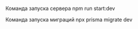 <p>Команда запуска сервера npm run start:dev</p>
<p>Команда запуска миграций npx prisma migrate dev</p>